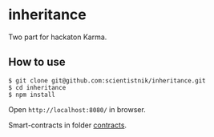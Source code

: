 # inheritance
Two part for hackaton Karma.

## How to use

```
$ git clone git@github.com:scientistnik/inheritance.git
$ cd inheritance
$ npm install
```

Open `http://localhost:8080/` in browser.

Smart-contracts in folder [contracts](https://github.com/scientistnik/inheritance/tree/master/contracts).
